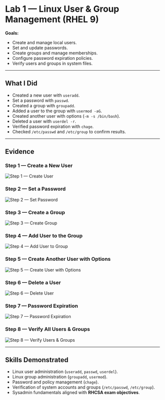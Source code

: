 # Lab 1 — Linux User & Group Management (RHEL 9)

**Goals:**  
- Create and manage local users.  
- Set and update passwords.  
- Create groups and manage memberships.  
- Configure password expiration policies.  
- Verify users and groups in system files.  

---

## What I Did
- Created a new user with `useradd`.  
- Set a password with `passwd`.  
- Created a group with `groupadd`.  
- Added a user to the group with `usermod -aG`.  
- Created another user with options (`-m -s /bin/bash`).  
- Deleted a user with `userdel -r`.  
- Verified password expiration with `chage`.  
- Checked `/etc/passwd` and `/etc/group` to confirm results.  

---

## Evidence

### Step 1 — Create a New User
![Step 1 — Create User](step1.png)

### Step 2 — Set a Password
![Step 2 — Set Password](step2.png)

### Step 3 — Create a Group
![Step 3 — Create Group](step3.png)

### Step 4 — Add User to the Group
![Step 4 — Add User to Group](step4.png)

### Step 5 — Create Another User with Options
![Step 5 — Create User with Options](step5.png)

### Step 6 — Delete a User
![Step 6 — Delete User](step6.png)

### Step 7 — Password Expiration
![Step 7 — Password Expiration](step7.png)

### Step 8 — Verify All Users & Groups
![Step 8 — Verify Users & Groups](step8.png)

---

## Skills Demonstrated
- Linux user administration (`useradd`, `passwd`, `userdel`).  
- Linux group administration (`groupadd`, `usermod`).  
- Password and policy management (`chage`).  
- Verification of system accounts and groups (`/etc/passwd`, `/etc/group`).  
- Sysadmin fundamentals aligned with **RHCSA exam objectives**.  
